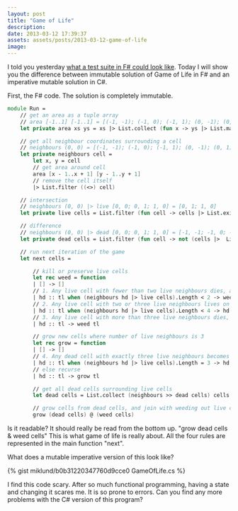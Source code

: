 ```yaml
---
layout: post
title: "Game of Life"
description:
date: 2013-03-12 17:39:37
assets: assets/posts/2013-03-12-game-of-life
image: 
---
```


I told you yesterday [what a test suite in F# could look like](/2013/03/11/unit-testing-in-fsharp.html). Today I will show you the difference between immutable solution of Game of Life in F# and an imperative mutable solution in C#.

First, the F# code. The solution is completely immutable.

```fsharp
module Run =
    // get an area as a tuple array
    // area [-1..1] [-1..1] = [(-1, -1); (-1, 0); (-1, 1); (0, -1); (0, 0); (0, 1); (1, -1); (1, 0); (1, 1)]
    let private area xs ys = xs |> List.collect (fun x -> ys |> List.map (fun y -> x, y))

    // get all neighbour coordinates surrounding a cell
    // neighbours (0, 0) = [(-1, -1); (-1, 0); (-1, 1); (0, -1); (0, 1); (1, -1); (1, 0); (1, 1)]
    let private neighbours cell = 
        let x, y = cell
        // get area around cell
        area [x - 1..x + 1] [y - 1..y + 1] 
        // remove the cell itself
        |> List.filter ((<>) cell)

    // intersection
    // neighbours (0, 0) |> live [0, 0; 0, 1; 1, 0] = [0, 1; 1, 0]
    let private live cells = List.filter (fun cell -> cells |> List.exists ((=) cell))

    // difference
    // neighbours (0, 0) |> dead [0, 0; 0, 1; 1, 0] = [-1, -1; -1, 0; -1, 1; 0, -1; 1, -1; 1, 1]
    let private dead cells = List.filter (fun cell -> not (cells |>  List.exists ((=) cell)))

    // run next iteration of the game
    let next cells =

        // kill or preserve live cells
        let rec weed = function
        | [] -> []
        // 1. Any live cell with fewer than two live neighbours dies, as if caused by under-population.
        | hd :: tl when (neighbours hd |> live cells).Length < 2 -> weed tl
        // 2. Any live cell with two or three live neighbours lives on to the next generation.
        | hd :: tl when (neighbours hd |> live cells).Length < 4 -> hd :: weed tl
        // 3. Any live cell with more than three live neighbours dies, as if by overcrowding.
        | hd :: tl -> weed tl

        // grow new cells where number of live neighbours is 3
        let rec grow = function
        | [] -> []
        // 4. Any dead cell with exactly three live neighbours becomes a live cell, as if by reproduction.
        | hd :: tl when (neighbours hd |> live cells).Length = 3 -> hd :: grow tl
        // else recurse
        | hd :: tl -> grow tl

        // get all dead cells surrounding live cells
        let dead cells = List.collect (neighbours >> dead cells) cells |> Set.ofList |> Set.toList

        // grow cells from dead cells, and join with weeding out live cells
        grow (dead cells) @ (weed cells)
```

Is it readable? It should really be read from the bottom up. "grow dead cells & weed cells" This is what game of life is really about. All the four rules are represented in the main function "next".

What does a mutable imperative version of this look like?

{% gist miklund/b0b31220347760d9cce0 GameOfLife.cs %}

I find this code scary. After so much functional programming, having a state and changing it scares me. It is so prone to errors. Can you find any more problems with the C# version of this program?
